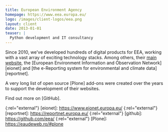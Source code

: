 ```yaml
---
title: European Environment Agency
homepage: https://www.eea.europa.eu/
logo: /images/client-logos/eea.png
layout: client
date: 2013-01-01
teaser: |
  Python development and IT consultancy
---
```


Since 2010, we've developed hundreds of digital products for EEA, working with a vast array of exciting technology stacks. Among others, their [main website][eea], the [European Environment Information and Observation Network][eionet] and [the e-Reporting system for environmental and climate data][reportnet].

A very long list of open source [Plone] add-ons were created over the years to support the development of their websites.

Find out more on [GitHub].

[eea]: https://www.eea.europa.eu/
{:rel="external"}
[eionet]: https://www.eionet.europa.eu/
{:rel="external"}
[reportnet]: https://reportnet.europa.eu/
{:rel="external"}
[github]: https://github.com/eea/
{:rel="external"}
[Plone]: https://eaudeweb.ro/#plone
